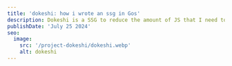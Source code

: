 ```yaml
---
title: 'dokeshi: how i wrote an ssg in Gos'
description: Dokeshi is a SSG to reduce the amount of JS that I need to ship
publishDate: 'July 25 2024'
seo:
  image:
    src: '/project-dokeshi/dokeshi.webp'
    alt: dokeshi
---
```


